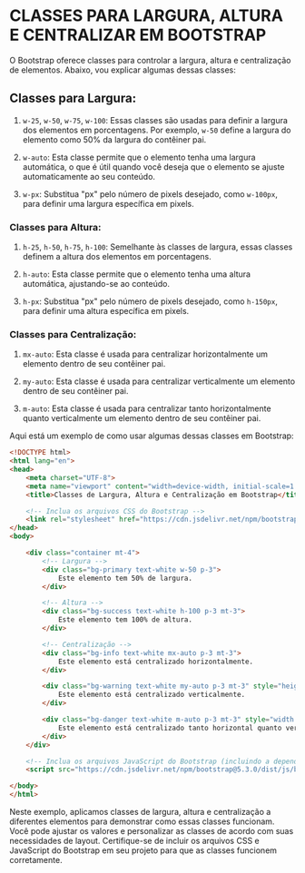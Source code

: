 # CLASSES PARA LARGURA, ALTURA E CENTRALIZAR EM BOOTSTRAP
O Bootstrap oferece classes para controlar a largura, altura e centralização de elementos. Abaixo, vou explicar algumas dessas classes:

## Classes para Largura:
1. `w-25`, `w-50`, `w-75`, `w-100`: Essas classes são usadas para definir a largura dos elementos em porcentagens. Por exemplo, `w-50` define a largura do elemento como 50% da largura do contêiner pai.

2. `w-auto`: Esta classe permite que o elemento tenha uma largura automática, o que é útil quando você deseja que o elemento se ajuste automaticamente ao seu conteúdo.

3. `w-px`: Substitua "px" pelo número de pixels desejado, como `w-100px`, para definir uma largura específica em pixels.

### Classes para Altura:
1. `h-25`, `h-50`, `h-75`, `h-100`: Semelhante às classes de largura, essas classes definem a altura dos elementos em porcentagens.

2. `h-auto`: Esta classe permite que o elemento tenha uma altura automática, ajustando-se ao conteúdo.

3. `h-px`: Substitua "px" pelo número de pixels desejado, como `h-150px`, para definir uma altura específica em pixels.

### Classes para Centralização:
1. `mx-auto`: Esta classe é usada para centralizar horizontalmente um elemento dentro de seu contêiner pai.

2. `my-auto`: Esta classe é usada para centralizar verticalmente um elemento dentro de seu contêiner pai.

3. `m-auto`: Esta classe é usada para centralizar tanto horizontalmente quanto verticalmente um elemento dentro de seu contêiner pai.

Aqui está um exemplo de como usar algumas dessas classes em Bootstrap:

```html
<!DOCTYPE html>
<html lang="en">
<head>
    <meta charset="UTF-8">
    <meta name="viewport" content="width=device-width, initial-scale=1.0">
    <title>Classes de Largura, Altura e Centralização em Bootstrap</title>

    <!-- Inclua os arquivos CSS do Bootstrap -->
    <link rel="stylesheet" href="https://cdn.jsdelivr.net/npm/bootstrap@5.3.0/dist/css/bootstrap.min.css">
</head>
<body>

    <div class="container mt-4">
        <!-- Largura -->
        <div class="bg-primary text-white w-50 p-3">
            Este elemento tem 50% de largura.
        </div>

        <!-- Altura -->
        <div class="bg-success text-white h-100 p-3 mt-3">
            Este elemento tem 100% de altura.
        </div>

        <!-- Centralização -->
        <div class="bg-info text-white mx-auto p-3 mt-3">
            Este elemento está centralizado horizontalmente.
        </div>

        <div class="bg-warning text-white my-auto p-3 mt-3" style="height: 150px;">
            Este elemento está centralizado verticalmente.
        </div>

        <div class="bg-danger text-white m-auto p-3 mt-3" style="width: 200px; height: 150px;">
            Este elemento está centralizado tanto horizontal quanto verticalmente.
        </div>
    </div>

    <!-- Inclua os arquivos JavaScript do Bootstrap (incluindo a dependência do Popper.js) -->
    <script src="https://cdn.jsdelivr.net/npm/bootstrap@5.3.0/dist/js/bootstrap.min.js"></script>

</body>
</html>
```

Neste exemplo, aplicamos classes de largura, altura e centralização a diferentes elementos para demonstrar como essas classes funcionam. Você pode ajustar os valores e personalizar as classes de acordo com suas necessidades de layout. Certifique-se de incluir os arquivos CSS e JavaScript do Bootstrap em seu projeto para que as classes funcionem corretamente.